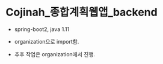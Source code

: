 # Cojinah_종합계획웹앱_backend

- spring-boot2, java 1.11

- organization으로 import함.
- 추후 작업은 organization에서 진행.

